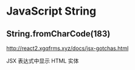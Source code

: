 #  JavaScript String 


## String.fromCharCode(183)




http://react2.xgqfrms.xyz/docs/jsx-gotchas.html


JSX 表达式中显示 HTML 实体
















